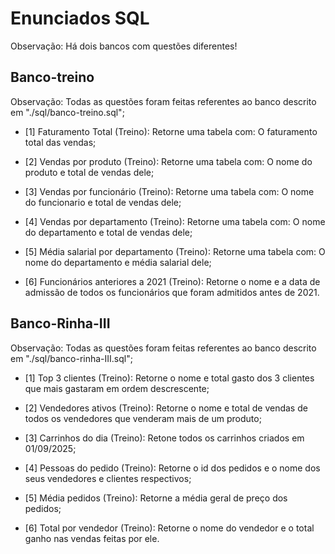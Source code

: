 # Enunciados SQL

Observação: Há dois bancos com questões diferentes!

## Banco-treino

Observação: Todas as questões foram feitas referentes ao banco descrito em "./sql/banco-treino.sql";

* [1] Faturamento Total (Treino): Retorne uma tabela com: O faturamento total das vendas;

* [2] Vendas por produto (Treino): Retorne uma tabela com: O nome do produto e total de vendas dele;

* [3] Vendas por funcionário (Treino): Retorne uma tabela com: O nome do funcionario e total de vendas dele;

* [4] Vendas por departamento (Treino): Retorne uma tabela com: O nome do departamento e total de vendas dele;

* [5] Média salarial por departamento (Treino): Retorne uma tabela com: O nome do departamento e média salarial dele;

* [6] Funcionários anteriores a 2021 (Treino): Retorne o nome e a data de admissão de todos os funcionários que foram admitidos antes de 2021.

## Banco-Rinha-III

Observação: Todas as questões foram feitas referentes ao banco descrito em "./sql/banco-rinha-III.sql";

* [1] Top 3 clientes (Treino): Retorne o nome e total gasto dos 3 clientes que mais gastaram em ordem descrescente;

* [2] Vendedores ativos (Treino): Retorne o nome e total de vendas de todos os vendedores que venderam mais de um produto;

* [3] Carrinhos do dia (Treino): Retone todos os carrinhos criados em 01/09/2025;

* [4] Pessoas do pedido (Treino): Retorne o id dos pedidos e o nome dos seus vendedores e clientes respectivos;

* [5] Média pedidos (Treino): Retorne a média geral de preço dos pedidos;

* [6] Total por vendedor (Treino): Retorne o nome do vendedor e o total ganho nas vendas feitas por ele.
